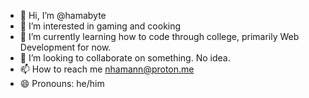 - 👋 Hi, I’m @hamabyte
- 👀 I’m interested in gaming and cooking
- 🌱 I’m currently learning how to code through college, primarily Web Development for now.
- 💞️ I’m looking to collaborate on something. No idea.
- 📫 How to reach me nhamann@proton.me
- 😄 Pronouns: he/him

<!---
hamabyte/hamabyte is a ✨ special ✨ repository because its `README.md` (this file) appears on your GitHub profile.
You can click the Preview link to take a look at your changes.
--->
